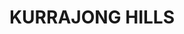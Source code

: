 ---
lastmod: '2025-04-06T06:05:20+00:00'
latitude: -33.483614
layout: suburb
longitude: 150.601824
postcode: '2758'
state: NSW
title: KURRAJONG HILLS
url: /nsw/kurrajong-hills/
---